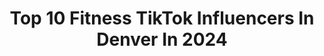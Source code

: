 ---
title: Top 10 Fitness TikTok Influencers In Denver In 2024
description: >-
  Find top fitness TikTok influencers in Denver in 2024. Most popular hashtags: #fyp #fitness #foryou #comedy.
platform: TikTok
hits: 8
text_top: See the most popular TikTok profiles on inBeat.
text_bottom: Our database aggregates 8 TikTok influencers like this in Denver, United States for you to connect with.
profiles:
  - username: "happilykenna"
    fullname: >-
      MCKENNA H ASHCROFT
    bio: >-
      Lifestyle • Fitness • Vlogs SPOTIFY @mckennaholly
    location: "United States"
    followers: 16200
    engagement: 630
    commentsToLikes: 0.016672
    id: cka60mmitrqu40i7829101bkm
    verified: false
    hashtags: "#denver, #greenscreen, #fitness, #cyclebar"
  - username: "crissysnow4"
    fullname: >-
      Crissy Snow
    bio: >-
      Police officer and fitness competitor
    location: "United States"
    followers: 15200
    engagement: 963
    commentsToLikes: 0.071821
    id: ckb9nevfvh02i0j23wegd9ipc
    verified: false
    hashtags: "#femalecop, #comedy, #copsoftiktok, #greenscreen"
  - username: "jasonstolken"
    fullname: >-
      JasonStolken
    bio: >-
      Comedy writer Late Night TikTok Interactive TikTok Livestreams 📍Denver
    location: "United States"
    followers: 7791
    engagement: 832
    commentsToLikes: 0.029226
    id: ckd667fw133f20j23y02quqgw
    verified: false
    hashtags: "#xyzbca, #latenightjokes, #fy, #comedy"
  - username: "tiktoktatertotz"
    fullname: >-
      Tate
    bio: >-
      20 Denver | Los Angeles Have some fun along the way
    location: "United States"
    followers: 28200
    engagement: 1206
    commentsToLikes: 0.019711
    id: cka0j3jbpgddv0i78mbtf99py
    verified: false
    hashtags: "#viral, #notfyp, #dontletthisflop, #drive"
  - username: "workoutswitherika"
    fullname: >-
      Erika Weiss
    bio: >-
      ✨SELF LOVE ADVOCATE✨ workouts, recipes & reviews SIGN UP FOR MY WORKOUTS👇🏼
    location: "United States"
    followers: 6673
    engagement: 714
    commentsToLikes: 0.019548
    id: cka0i88jrclzl0i78474ioith
    verified: false
    hashtags: "#veganprotein, #highproteinmeals, #armworkout, #balanceathletica"
  - username: "brandonbatestv"
    fullname: >-
      Brandon Bates
    bio: >-
      Smile. Justtt do it. Feel better?
    location: "United States"
    followers: 136900
    engagement: 1154
    commentsToLikes: 0.072215
    id: ck9nf3v3fe28v0j780pc0i7xa
    verified: true
    hashtags: "#dothescottsslide, #fyp, #doritosflatlife, #videosnapchallenge"
  - username: "the.grief.warrior"
    fullname: >-
      Michele
    bio: >-
      🌻Author | Real Estate Broker | Grief Shaman | 11X 🏆Award-Winning Screenplay🌻
    location: "United States"
    followers: 6710
    engagement: 867
    commentsToLikes: 0.274549
    id: cka9m605n428g0i78g7rob77e
    verified: false
    hashtags: "#screenplay, #mom, #griefandloss, #song"
  - username: "caseypeterson_"
    fullname: >-
      Casey Grace
    bio: >-
      BE KIND:) 21 Univ. of Iowa IG || @caseypeterson_ YouTube || Casey Peterson
    location: "United States"
    followers: 94300
    engagement: 1100
    commentsToLikes: 0.027486
    id: ckbapsla4geti0j23eoprq742
    verified: false
    hashtags: "#fyp, #dance, #foryou, #valentinesday"
  - username: "fitness"
    fullname: >-
      fitness
    bio: >-
      The official @fitness community!💪 Follow for more workouts!🏋️‍♂️ by @Squats
    location: "United States"
    followers: 268200
    engagement: 684
    commentsToLikes: 0.007568
    id: ckbb1sa6us5u20j23qu23dv7k
    verified: false
    hashtags: "#foryou, #foryoupage, #fitness, #fyp"
  - username: "fitwithdawn"
    fullname: >-
      Dawn | PT and LifeCoach
    bio: >-
      ✨Positivity/Motivation👟Fitness 💪🏻Wellness 🤪Fun #mylifeonTikTok #beretlady
    location: "United States"
    followers: 10600
    engagement: 3024
    commentsToLikes: 0.701530
    id: ckcptslsjomg90j23hh5c4bxu
    verified: false
    hashtags: "#welcomeback, #summermashup, #choosehappy, #quickbooksvictorypose"
---